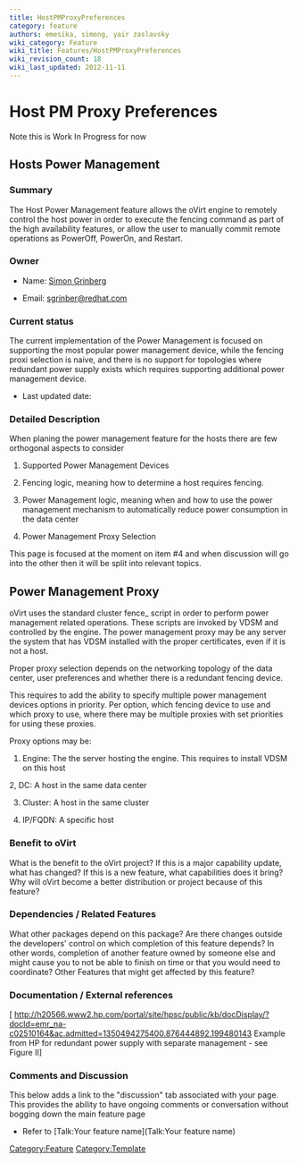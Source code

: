 ```yaml
---
title: HostPMProxyPreferences
category: feature
authors: emesika, simong, yair zaslavsky
wiki_category: Feature
wiki_title: Features/HostPMProxyPreferences
wiki_revision_count: 18
wiki_last_updated: 2012-11-11
---
```


# Host PM Proxy Preferences

Note this is Work In Progress for now

## Hosts Power Management

### Summary

The Host Power Management feature allows the oVirt engine to remotely control the host power in order to execute the fencing command as part of the high availability features, or allow the user to manually commit remote operations as PowerOff, PowerOn, and Restart.

### Owner

*   Name: [ Simon Grinberg](User:MyUser)

<!-- -->

*   Email: sgrinber@redhat.com

### Current status

The current implementation of the Power Management is focused on supporting the most popular power management device, while the fencing proxi selection is naive, and there is no support for topologies where redundant power supply exists which requires supporting additional power management device.

*   Last updated date:

### Detailed Description

When planing the power management feature for the hosts there are few orthogonal aspects to consider

1. Supported Power Management Devices

2. Fencing logic, meaning how to determine a host requires fencing.

3. Power Management logic, meaning when and how to use the power management mechanism to automatically reduce power consumption in the data center

4. Power Management Proxy Selection

This page is focused at the moment on item #4 and when discussion will go into the other then it will be split into relevant topics.

## Power Management Proxy

oVirt uses the standard cluster fence_<device> script in order to perform power management related operations. These scripts are invoked by VDSM and controlled by the engine. The power management proxy may be any server the system that has VDSM installed with the proper certificates, even if it is not a host.

Proper proxy selection depends on the networking topology of the data center, user preferences and whether there is a redundant fencing device.

This requires to add the ability to specify multiple power management devices options in priority. Per option, which fencing device to use and which proxy to use, where there may be multiple proxies with set priorities for using these proxies.

Proxy options may be:

1. Engine: The the server hosting the engine. This requires to install VDSM on this host

2, DC: A host in the same data center

3. Cluster: A host in the same cluster

4. IP/FQDN: A specific host

### Benefit to oVirt

What is the benefit to the oVirt project? If this is a major capability update, what has changed? If this is a new feature, what capabilities does it bring? Why will oVirt become a better distribution or project because of this feature?

### Dependencies / Related Features

What other packages depend on this package? Are there changes outside the developers' control on which completion of this feature depends? In other words, completion of another feature owned by someone else and might cause you to not be able to finish on time or that you would need to coordinate? Other Features that might get affected by this feature?

### Documentation / External references

[ <http://h20566.www2.hp.com/portal/site/hpsc/public/kb/docDisplay/?docId=emr_na-c02510164&ac.admitted=1350494275400.876444892.199480143> Example from HP for redundant power supply with separate management - see Figure II]

### Comments and Discussion

This below adds a link to the "discussion" tab associated with your page. This provides the ability to have ongoing comments or conversation without bogging down the main feature page

*   Refer to [Talk:Your feature name](Talk:Your feature name)

<Category:Feature> <Category:Template>
